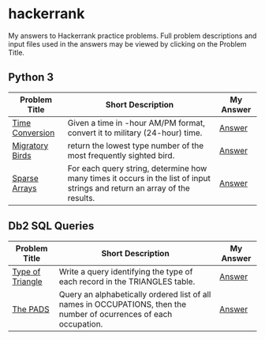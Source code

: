 # hackerrank
My answers to Hackerrank practice problems. Full problem descriptions and input files used in the answers may be viewed by clicking on the Problem Title.
## Python 3
Problem Title | Short Description | My Answer
--------------|-------------------|--------------
[Time Conversion](https://www.hackerrank.com/challenges/time-conversion/problem) | Given a time in -hour AM/PM format, convert it to military (24-hour) time. | [Answer](https://github.com/falc0peregrinus/hackerrank/blob/main/python3/time_conversion.py)
[Migratory Birds](https://www.hackerrank.com/challenges/migratory-birds/problem) | return the lowest type number of the most frequently sighted bird. | [Answer](https://github.com/falc0peregrinus/hackerrank/blob/main/python3/migratory_birds.py)
[Sparse Arrays](https://www.hackerrank.com/challenges/sparse-arrays/problem) | For each query string, determine how many times it occurs in the list of input strings and return an array of the results. | [Answer](https://github.com/falc0peregrinus/hackerrank/blob/main/python3/sparse_arrays.py)


## Db2 SQL Queries
Problem Title | Short Description | My Answer
--------------|-------------------|--------------
[Type of Triangle](https://www.hackerrank.com/challenges/what-type-of-triangle/problem) | Write a query identifying the type of each record in the TRIANGLES table. | [Answer](https://github.com/falc0peregrinus/hackerrank/blob/main/db2_sql/type_of_triangle.sql)
[The PADS](https://www.hackerrank.com/challenges/the-pads/problem) | Query an alphabetically ordered list of all names in OCCUPATIONS, then the number of ocurrences of each occupation. | [Answer](https://github.com/falc0peregrinus/hackerrank/blob/main/db2_sql/the_pads.sql)
